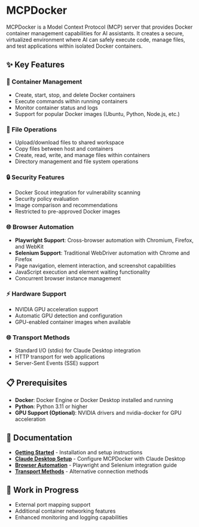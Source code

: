 # MCPDocker

MCPDocker is a Model Context Protocol (MCP) server that provides Docker container management capabilities for AI assistants. It creates a secure, virtualized environment where AI can safely execute code, manage files, and test applications within isolated Docker containers.

## ✨ Key Features

### 🚀 Container Management
- Create, start, stop, and delete Docker containers
- Execute commands within running containers
- Monitor container status and logs
- Support for popular Docker images (Ubuntu, Python, Node.js, etc.)

### 🔧 File Operations
- Upload/download files to shared workspace
- Copy files between host and containers
- Create, read, write, and manage files within containers
- Directory management and file system operations

### 🔒 Security Features
- Docker Scout integration for vulnerability scanning
- Security policy evaluation
- Image comparison and recommendations
- Restricted to pre-approved Docker images

### 🌐 Browser Automation
- **Playwright Support**: Cross-browser automation with Chromium, Firefox, and WebKit
- **Selenium Support**: Traditional WebDriver automation with Chrome and Firefox
- Page navigation, element interaction, and screenshot capabilities
- JavaScript execution and element waiting functionality
- Concurrent browser instance management

### ⚡ Hardware Support
- NVIDIA GPU acceleration support
- Automatic GPU detection and configuration
- GPU-enabled container images when available

### 🌐 Transport Methods
- Standard I/O (stdio) for Claude Desktop integration
- HTTP transport for web applications
- Server-Sent Events (SSE) support

## 📋 Prerequisites

- **Docker**: Docker Engine or Docker Desktop installed and running
- **Python**: Python 3.11 or higher
- **GPU Support (Optional)**: NVIDIA drivers and nvidia-docker for GPU acceleration

## 📖 Documentation

- **[Getting Started](docs/start.md)** - Installation and setup instructions
- **[Claude Desktop Setup](docs/Claude.md)** - Configure MCPDocker with Claude Desktop
- **[Browser Automation](docs/browser-automation.md)** - Playwright and Selenium integration guide
- **[Transport Methods](docs/transport.md)** - Alternative connection methods

## 🚧 Work in Progress

- External port mapping support
- Additional container networking features
- Enhanced monitoring and logging capabilities